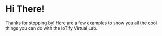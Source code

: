 # Hi There!
Thanks for stopping by! Here are a few examples to show you all the cool things you can do with the IoTify Virtual Lab.


